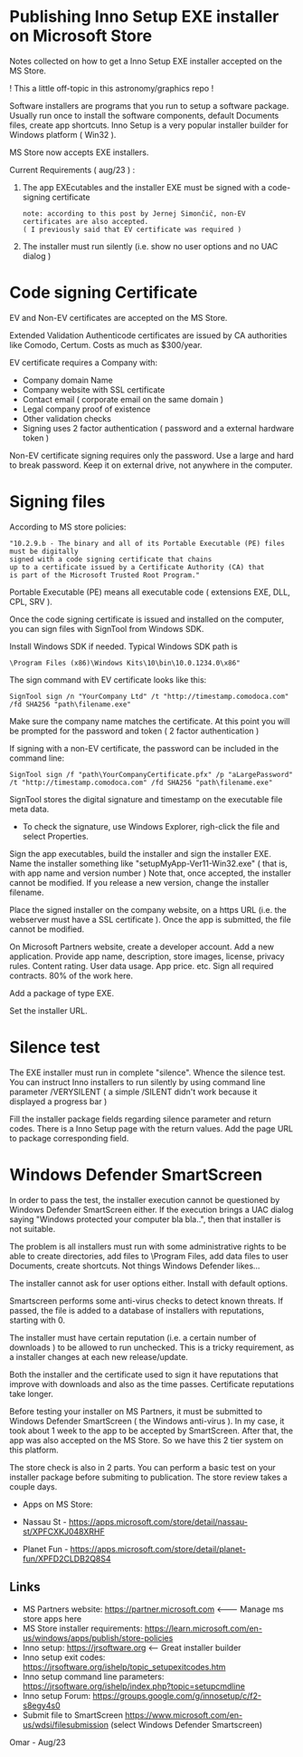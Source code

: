# Publishing Inno Setup EXE installer on Microsoft Store

Notes collected on how to get a Inno Setup EXE installer accepted on the MS Store.

! This a little off-topic in this astronomy/graphics repo !

Software installers are programs that you run to setup a software package.  
Usually run once to install the software components, default Documents files,
create app shortcuts. Inno Setup is a very popular installer builder
for Windows platform ( Win32 ).

MS Store now accepts EXE installers.

Current Requirements ( aug/23 ) :

1) The app EXEcutables and the installer EXE must be signed with a code-signing certificate

       note: according to this post by Jernej Simončič, non-EV certificates are also accepted.
       ( I previously said that EV certificate was required )

2) The installer must run silently (i.e. show no user options and no UAC dialog )   

# Code signing Certificate 

EV and Non-EV certificates are accepted on the MS Store.

Extended Validation Authenticode certificates are issued by CA authorities
like Comodo, Certum. Costs as much as $300/year.

EV certificate requires a Company with:

* Company domain Name
* Company website with SSL certificate
* Contact email ( corporate email on the same domain )
* Legal company proof of existence
* Other validation checks
* Signing uses 2 factor authentication ( password and a external hardware token )

Non-EV certificate signing requires only the password. Use a large and hard to break password.
Keep it on external drive, not anywhere in the computer. 

# Signing files

According to MS store policies:

    "10.2.9.b - The binary and all of its Portable Executable (PE) files must be digitally 
    signed with a code signing certificate that chains 
    up to a certificate issued by a Certificate Authority (CA) that 
    is part of the Microsoft Trusted Root Program."

Portable Executable (PE) means all executable code ( extensions EXE, DLL, CPL, SRV ).

Once the code signing certificate is issued and installed on the computer, 
you can sign files with SignTool from Windows SDK. 

Install Windows SDK if needed. Typical Windows SDK path is 

    \Program Files (x86)\Windows Kits\10\bin\10.0.1234.0\x86"              

The sign command with EV certificate looks like this:

    SignTool sign /n "YourCompany Ltd" /t "http://timestamp.comodoca.com" /fd SHA256 "path\filename.exe"

Make sure the company name matches the certificate. At this point you will be prompted for the password and token ( 2 factor authentication )

If signing with a non-EV certificate, the password can be included in the command line:

    SignTool sign /f "path\YourCompanyCertificate.pfx" /p "aLargePassword" /t "http://timestamp.comodoca.com" /fd SHA256 "path\filename.exe"

SignTool stores the digital signature and timestamp on the executable file meta data.

* To check the signature, use Windows Explorer, righ-click the file and select Properties.

Sign the app executables, build the installer and sign the installer EXE.
Name the installer something like "setupMyApp-Ver11-Win32.exe" ( that is, with app name and version number )
Note that, once accepted, the installer cannot be modified. If you release a new version,
change the installer filename.

Place the signed installer on the company website, on a https URL (i.e. the webserver must have a SSL certificate ).
Once the app is submitted, the file cannot be modified.

On Microsoft Partners website, create a developer account.
Add a new application. Provide app name, description,
store images, license, privacy rules. Content rating. User data usage. App price. etc. 
Sign all required contracts. 80% of the work here.

Add a package of type EXE.

Set the installer URL.

# Silence test

The EXE installer  must run in complete "silence". Whence the silence test.
You can instruct Inno installers to run silently by using command line parameter /VERYSILENT
( a simple /SILENT didn't work because it displayed a progress bar )

Fill the installer package fields regarding silence parameter
and return codes. There is a Inno Setup page with the return values.
Add the page URL to package corresponding field.

# Windows Defender SmartScreen

In order to pass the test, the installer execution cannot be questioned 
by Windows Defender SmartScreen either. If the execution brings a UAC
dialog saying "Windows protected your computer bla bla..", then that
installer is not suitable.

The problem is all installers must run with some administrative rights
to be able to create directories, add files to \Program Files\,
add data files to user Documents, create shortcuts. 
Not things Windows Defender likes...

The installer cannot ask for user options either. Install with default options.

Smartscreen performs some anti-virus checks to detect known threats. 
If passed, the file is added to a database of installers with reputations,
starting with 0.

The installer must have certain reputation (i.e. a certain number of downloads ) 
to be allowed to run unchecked. This is a tricky requirement, as a 
installer changes at each new release/update. 

Both the installer and the certificate used to sign it have reputations
that improve with downloads and also as the time passes.
Certificate reputations take longer.  

Before testing your installer on MS Partners, it must be submitted to
Windows Defender SmartScreen ( the Windows anti-virus ). 
In my case, it took about 1 week to the app to be accepted by SmartScreen.
After that, the app was also accepted on the MS Store.
So we have this 2 tier system on this platform.

The store check is also in 2 parts. You can perform a basic test on 
your installer package before submiting to publication.
The store review takes a couple days.

* Apps on MS Store:

* Nassau St - https://apps.microsoft.com/store/detail/nassau-st/XPFCXKJ048XRHF

* Planet Fun - https://apps.microsoft.com/store/detail/planet-fun/XPFD2CLDB2Q8S4


## Links

* MS Partners website:  https://partner.microsoft.com    <--- Manage ms store apps here
* MS Store installer requirements: https://learn.microsoft.com/en-us/windows/apps/publish/store-policies
* Inno setup: https://jrsoftware.org  <-- Great installer builder
* Inno setup exit codes: https://jrsoftware.org/ishelp/topic_setupexitcodes.htm
* Inno setup command line parameters: https://jrsoftware.org/ishelp/index.php?topic=setupcmdline
* Inno setup Forum: https://groups.google.com/g/innosetup/c/f2-s8egy4s0
* Submit file to SmartScreen https://www.microsoft.com/en-us/wdsi/filesubmission  (select Windows Defender Smartscreen) 
  

Omar - Aug/23




